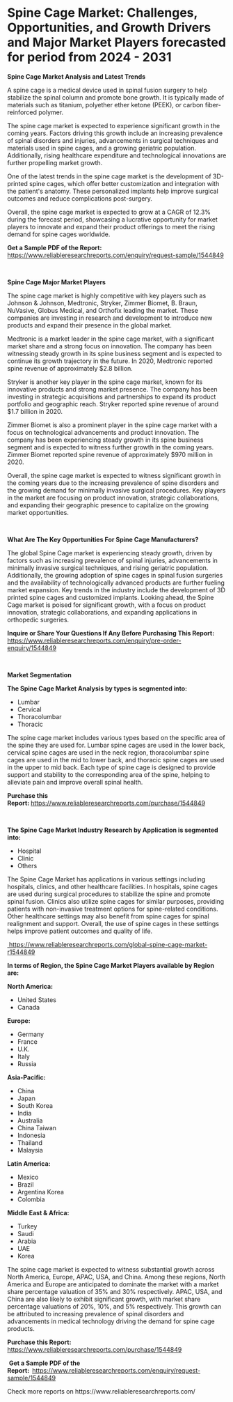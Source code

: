 <p><h1>Spine Cage Market: Challenges, Opportunities, and Growth Drivers and Major Market Players forecasted for period from 2024 - 2031</h1></p><p><strong>Spine Cage Market Analysis and Latest Trends</strong></p>
<p><p>A spine cage is a medical device used in spinal fusion surgery to help stabilize the spinal column and promote bone growth. It is typically made of materials such as titanium, polyether ether ketone (PEEK), or carbon fiber-reinforced polymer.</p><p>The spine cage market is expected to experience significant growth in the coming years. Factors driving this growth include an increasing prevalence of spinal disorders and injuries, advancements in surgical techniques and materials used in spine cages, and a growing geriatric population. Additionally, rising healthcare expenditure and technological innovations are further propelling market growth.</p><p>One of the latest trends in the spine cage market is the development of 3D-printed spine cages, which offer better customization and integration with the patient's anatomy. These personalized implants help improve surgical outcomes and reduce complications post-surgery.</p><p>Overall, the spine cage market is expected to grow at a CAGR of 12.3% during the forecast period, showcasing a lucrative opportunity for market players to innovate and expand their product offerings to meet the rising demand for spine cages worldwide.</p></p>
<p><strong>Get a Sample PDF of the Report:&nbsp;</strong> <a href="https://www.reliableresearchreports.com/enquiry/request-sample/1544849">https://www.reliableresearchreports.com/enquiry/request-sample/1544849</a></p>
<p>&nbsp;</p>
<p><strong>Spine Cage Major Market Players</strong></p>
<p><p>The spine cage market is highly competitive with key players such as Johnson & Johnson, Medtronic, Stryker, Zimmer Biomet, B. Braun, NuVasive, Globus Medical, and Orthofix leading the market. These companies are investing in research and development to introduce new products and expand their presence in the global market.</p><p>Medtronic is a market leader in the spine cage market, with a significant market share and a strong focus on innovation. The company has been witnessing steady growth in its spine business segment and is expected to continue its growth trajectory in the future. In 2020, Medtronic reported spine revenue of approximately $2.8 billion.</p><p>Stryker is another key player in the spine cage market, known for its innovative products and strong market presence. The company has been investing in strategic acquisitions and partnerships to expand its product portfolio and geographic reach. Stryker reported spine revenue of around $1.7 billion in 2020.</p><p>Zimmer Biomet is also a prominent player in the spine cage market with a focus on technological advancements and product innovation. The company has been experiencing steady growth in its spine business segment and is expected to witness further growth in the coming years. Zimmer Biomet reported spine revenue of approximately $970 million in 2020.</p><p>Overall, the spine cage market is expected to witness significant growth in the coming years due to the increasing prevalence of spine disorders and the growing demand for minimally invasive surgical procedures. Key players in the market are focusing on product innovation, strategic collaborations, and expanding their geographic presence to capitalize on the growing market opportunities.</p></p>
<p>&nbsp;</p>
<p><strong>What Are The Key Opportunities For Spine Cage Manufacturers?</strong></p>
<p><p>The global Spine Cage market is experiencing steady growth, driven by factors such as increasing prevalence of spinal injuries, advancements in minimally invasive surgical techniques, and rising geriatric population. Additionally, the growing adoption of spine cages in spinal fusion surgeries and the availability of technologically advanced products are further fueling market expansion. Key trends in the industry include the development of 3D printed spine cages and customized implants. Looking ahead, the Spine Cage market is poised for significant growth, with a focus on product innovation, strategic collaborations, and expanding applications in orthopedic surgeries.</p></p>
<p><strong>Inquire or Share Your Questions If Any Before Purchasing This Report:</strong> <a href="https://www.reliableresearchreports.com/enquiry/pre-order-enquiry/1544849">https://www.reliableresearchreports.com/enquiry/pre-order-enquiry/1544849</a></p>
<p>&nbsp;</p>
<p><strong>Market Segmentation</strong></p>
<p><strong>The Spine Cage Market Analysis by types is segmented into:</strong></p>
<p><ul><li>Lumbar</li><li>Cervical</li><li>Thoracolumbar</li><li>Thoracic</li></ul></p>
<p><p>The spine cage market includes various types based on the specific area of the spine they are used for. Lumbar spine cages are used in the lower back, cervical spine cages are used in the neck region, thoracolumbar spine cages are used in the mid to lower back, and thoracic spine cages are used in the upper to mid back. Each type of spine cage is designed to provide support and stability to the corresponding area of the spine, helping to alleviate pain and improve overall spinal health.</p></p>
<p><strong>Purchase this Report:&nbsp;</strong><a href="https://www.reliableresearchreports.com/purchase/1544849">https://www.reliableresearchreports.com/purchase/1544849</a></p>
<p>&nbsp;</p>
<p><strong>The Spine Cage Market Industry Research by Application is segmented into:</strong></p>
<p><ul><li>Hospital</li><li>Clinic</li><li>Others</li></ul></p>
<p><p>The Spine Cage Market has applications in various settings including hospitals, clinics, and other healthcare facilities. In hospitals, spine cages are used during surgical procedures to stabilize the spine and promote spinal fusion. Clinics also utilize spine cages for similar purposes, providing patients with non-invasive treatment options for spine-related conditions. Other healthcare settings may also benefit from spine cages for spinal realignment and support. Overall, the use of spine cages in these settings helps improve patient outcomes and quality of life.</p></p>
<p><a href="https://www.reliableresearchreports.com/global-spine-cage-market-r1544849">&nbsp;https://www.reliableresearchreports.com/global-spine-cage-market-r1544849</a></p>
<p><strong>In terms of Region, the Spine Cage Market Players available by Region are:</strong></p>
<p>
    <p> <strong> North America: </strong>
        <ul>
            <li>United States</li>
            <li>Canada</li>
        </ul>
        </p> 
    <p> <strong> Europe: </strong>
        <ul>
            <li>Germany</li>
            <li>France</li>
            <li>U.K.</li>
            <li>Italy</li>
            <li>Russia</li>
        </ul>
        </p> 
    <p> <strong> Asia-Pacific: </strong>
        <ul>
            <li>China</li>
            <li>Japan</li>
            <li>South Korea</li>
            <li>India</li>
            <li>Australia</li>
            <li>China Taiwan</li>
            <li>Indonesia</li>
            <li>Thailand</li>
            <li>Malaysia</li>
        </ul>
        </p> 
    <p> <strong> Latin America: </strong>
        <ul>
            <li>Mexico</li>
            <li>Brazil</li>
            <li>Argentina Korea</li>
            <li>Colombia</li>
        </ul>
        </p> 
    <p> <strong> Middle East & Africa: </strong>
        <ul>
            <li>Turkey</li>
            <li>Saudi</li>
            <li>Arabia</li>
            <li>UAE</li>
            <li>Korea</li>
        </ul>
    </p>
    </p>
<p><p>The spine cage market is expected to witness substantial growth across North America, Europe, APAC, USA, and China. Among these regions, North America and Europe are anticipated to dominate the market with a market share percentage valuation of 35% and 30% respectively. APAC, USA, and China are also likely to exhibit significant growth, with market share percentage valuations of 20%, 10%, and 5% respectively. This growth can be attributed to increasing prevalence of spinal disorders and advancements in medical technology driving the demand for spine cage products.</p></p>
<p><strong>Purchase this Report: </strong><a href="https://www.reliableresearchreports.com/purchase/1544849">https://www.reliableresearchreports.com/purchase/1544849</a></p>
<p>&nbsp;<strong>Get a Sample PDF of the Report:&nbsp;&nbsp;</strong><a href="https://www.reliableresearchreports.com/enquiry/request-sample/1544849">https://www.reliableresearchreports.com/enquiry/request-sample/1544849</a></p>
<p><strong></strong></p>
<p>Check more reports on https://www.reliableresearchreports.com/</p>